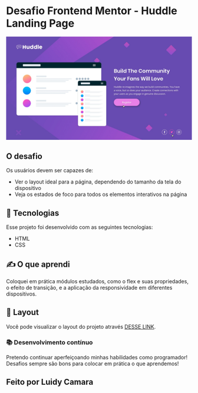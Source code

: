 # Desafio Frontend Mentor - Huddle Landing Page

![Design preview for the QR code component coding challenge](./crc/design/active-states.jpg)


## O desafio


Os usuários devem ser capazes de:

- Ver o layout ideal para a página, dependendo do tamanho da tela do dispositivo
- Veja os estados de foco para todos os elementos interativos na página


## 🚀 Tecnologias

Esse projeto foi desenvolvido com as seguintes tecnologias:

- HTML
- CSS


 ## ✍️ O que aprendi  

Coloquei em prática módulos estudados, como o flex e suas propriedades, o efeito de transição, e a aplicação da responsividade em diferentes dispositivos.


## 🔖 Layout

Você pode visualizar o layout do projeto através [DESSE LINK](https://res.cloudinary.com/dz209s6jk/image/upload/f_auto,q_auto,w_700/Challenges/m8aueljlhfwzve7zxpy7.jpg). 

 ### 📚 Desenvolvimento contínuo

Pretendo continuar aperfeiçoando minhas habilidades como programador! Desafios sempre são bons para colocar em prática o que aprendemos!


Feito por Luidy Camara
---




